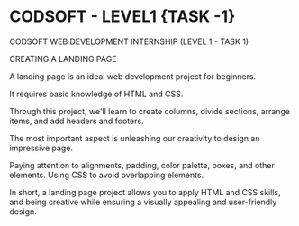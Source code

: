 # CODSOFT - LEVEL1 {TASK -1}
CODSOFT WEB DEVELOPMENT INTERNSHIP (LEVEL 1 - TASK 1)

CREATING A LANDING PAGE

A landing page is an ideal web development project for beginners. 

It requires basic knowledge of HTML and CSS. 

Through this project, we'll learn to create columns, divide sections, arrange items, and add headers and footers. 

The most important aspect is unleashing our creativity to design an impressive page. 

Paying attention to alignments, padding, color palette, boxes, and other elements. Using CSS to avoid overlapping
elements. 

In short, a landing page project allows you to apply HTML and CSS skills,
and being creative while ensuring a visually appealing and user-friendly design.
